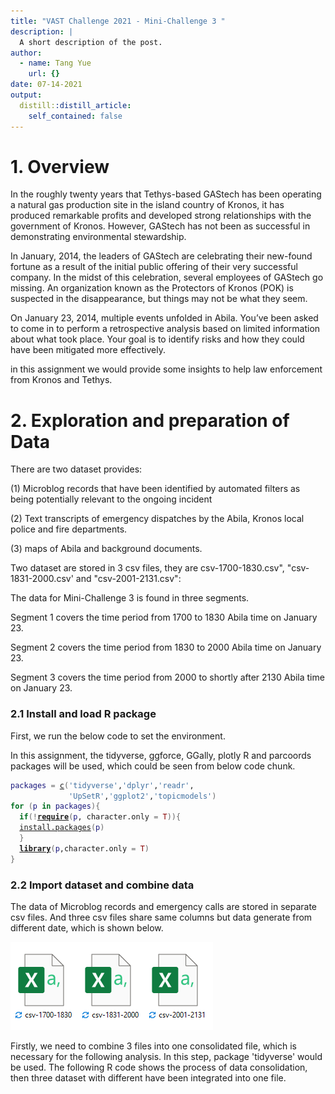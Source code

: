 ```yaml
---
title: "VAST Challenge 2021 - Mini-Challenge 3 "
description: |
  A short description of the post.
author:
  - name: Tang Yue
    url: {}
date: 07-14-2021
output:
  distill::distill_article:
    self_contained: false
---
```





# 1. Overview

In the roughly twenty years that Tethys-based GAStech has been operating a natural gas production site in the island country of Kronos, it has produced remarkable profits and developed strong relationships with the government of Kronos. However, GAStech has not been as successful in demonstrating environmental stewardship.

In January, 2014, the leaders of GAStech are celebrating their new-found fortune as a result of the initial public offering of their very successful company. In the midst of this celebration, several employees of GAStech go missing. An organization known as the Protectors of Kronos (POK) is suspected in the disappearance, but things may not be what they seem.

On January 23, 2014, multiple events unfolded in Abila. You’ve been asked to come in to perform a retrospective analysis based on limited information about what took place. Your goal is to identify risks and how they could have been mitigated more effectively.

in this assignment we would provide some insights to help law enforcement from Kronos and Tethys.


# 2. Exploration and preparation of Data

There are two dataset provides:

(1) Microblog records that have been identified by automated filters as being potentially relevant to the ongoing incident

(2) Text transcripts of emergency dispatches by the Abila, Kronos local police and fire departments.

(3) maps of Abila and background documents.


Two dataset are stored in 3 csv files, they are csv-1700-1830.csv", "csv-1831-2000.csv' and  "csv-2001-2131.csv":

The data for Mini-Challenge 3 is found in three segments.

Segment 1 covers the time period from 1700 to 1830 Abila time on January 23. 

Segment 2 covers the time period from 1830 to 2000 Abila time on January 23. 

Segment 3 covers the time period from 2000 to shortly after 2130 Abila time on January 23. 

### 2.1 Install and load R package

First, we run the below code to set the environment.


In this assignment, the tidyverse, ggforce, GGally, plotly R and parcoords packages will be used, which could be seen from below code chunk.


<div class="layout-chunk" data-layout="l-body">
<div class="sourceCode"><pre class="sourceCode r"><code class="sourceCode r"><span class='va'>packages</span> <span class='op'>=</span> <span class='fu'><a href='https://rdrr.io/r/base/c.html'>c</a></span><span class='op'>(</span><span class='st'>'tidyverse'</span>,<span class='st'>'dplyr'</span>,<span class='st'>'readr'</span>,
             <span class='st'>'UpSetR'</span>,<span class='st'>'ggplot2'</span>,<span class='st'>'topicmodels'</span><span class='op'>)</span>
<span class='kw'>for</span> <span class='op'>(</span><span class='va'>p</span> <span class='kw'>in</span> <span class='va'>packages</span><span class='op'>)</span><span class='op'>{</span>
  <span class='kw'>if</span><span class='op'>(</span><span class='op'>!</span><span class='kw'><a href='https://rdrr.io/r/base/library.html'>require</a></span><span class='op'>(</span><span class='va'>p</span>, character.only <span class='op'>=</span> <span class='cn'>T</span><span class='op'>)</span><span class='op'>)</span><span class='op'>{</span>
  <span class='fu'><a href='https://rdrr.io/r/utils/install.packages.html'>install.packages</a></span><span class='op'>(</span><span class='va'>p</span><span class='op'>)</span>
  <span class='op'>}</span>
  <span class='kw'><a href='https://rdrr.io/r/base/library.html'>library</a></span><span class='op'>(</span><span class='va'>p</span>,character.only <span class='op'>=</span> <span class='cn'>T</span><span class='op'>)</span>
<span class='op'>}</span>
</code></pre></div>

</div>



### 2.2 Import dataset and combine data

The data of Microblog records and emergency calls are stored in separate csv files. And three csv files share same columns but data generate from different date, which is shown below.

![](image/1.files.PNG)

Firstly, we need to combine 3 files into one consolidated file, which is necessary for the following analysis. In this step, package 'tidyverse' would be used.
The following R code shows the process of data consolidation, then three dataset with different have been integrated into one file.


```{.r .distill-force-highlighting-css}
```
